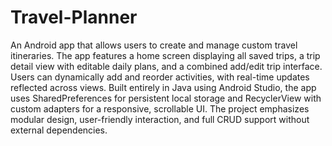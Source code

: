 # Travel-Planner
An Android app that allows users to create and manage custom travel itineraries. The app features a home screen displaying all saved trips, a trip detail view with editable daily plans, and a combined add/edit trip interface. Users can dynamically add and reorder activities, with real-time updates reflected across views. Built entirely in Java using Android Studio, the app uses SharedPreferences for persistent local storage and RecyclerView with custom adapters for a responsive, scrollable UI. The project emphasizes modular design, user-friendly interaction, and full CRUD support without external dependencies.
